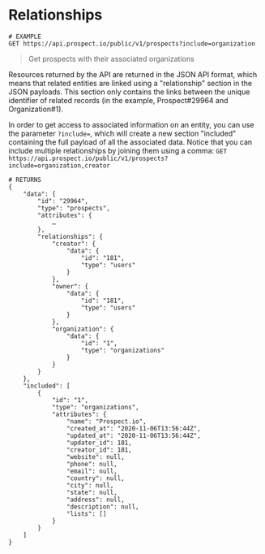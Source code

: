 # Relationships
```shell
# EXAMPLE
GET https://api.prospect.io/public/v1/prospects?include=organization
```

> Get prospects with their associated organizations

Resources returned by the API are returned in the JSON API format, which means that related entities are 
linked using a "relationship" section in the JSON payloads. 
This section only contains the links between the unique identifier of related records (in the example, Prospect#29964 and Organization#1). 

In order to get access to associated information on an entity, you can use the parameter `?include=`, which will create 
a new section "included" containing the full payload of all the associated data. Notice that you can include multiple 
relationships by joining them using a comma: `GET https://api.prospect.io/public/v1/prospects?include=organization,creator`

```shell
# RETURNS
{
    "data": {
        "id": "29964",
        "type": "prospects",
        "attributes": {
            …
        },
        "relationships": {
            "creator": {
                "data": {
                    "id": "181",
                    "type": "users"
                }
            },
            "owner": {
                "data": {
                    "id": "181",
                    "type": "users"
                }
            },
            "organization": {
                "data": {
                    "id": "1",
                    "type": "organizations"
                }
            }
        }
    },
    "included": [
        {
            "id": "1",
            "type": "organizations",
            "attributes": {
                "name": "Prospect.io",
                "created_at": "2020-11-06T13:56:44Z",
                "updated_at": "2020-11-06T13:56:44Z",
                "updater_id": 181,
                "creator_id": 181,
                "website": null,
                "phone": null,
                "email": null,
                "country": null,
                "city": null,
                "state": null,
                "address": null,
                "description": null,
                "lists": []
            }
        }
    ]
}
```
